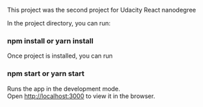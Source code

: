 This project was the second project for Udacity React nanodegree 


In the project directory, you can run:

### npm install or yarn install

Once project is installed, you can run 
### npm start or yarn start

Runs the app in the development mode.<br />
Open [http://localhost:3000](http://localhost:3000) to view it in the browser.

